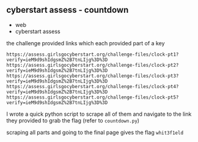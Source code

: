 ## cyberstart assess - countdown
* web
* cyberstart assess

the challenge provided links which each provided part of a key
```
https://assess.girlsgocyberstart.org/challenge-files/clock-pt1?verify=ieM9d9shIdgsmZ%2B7tnLIjg%3D%3D
https://assess.girlsgocyberstart.org/challenge-files/clock-pt2?verify=ieM9d9shIdgsmZ%2B7tnLIjg%3D%3D
https://assess.girlsgocyberstart.org/challenge-files/clock-pt3?verify=ieM9d9shIdgsmZ%2B7tnLIjg%3D%3D
https://assess.girlsgocyberstart.org/challenge-files/clock-pt4?verify=ieM9d9shIdgsmZ%2B7tnLIjg%3D%3D
https://assess.girlsgocyberstart.org/challenge-files/clock-pt5?verify=ieM9d9shIdgsmZ%2B7tnLIjg%3D%3D
```

I wrote a quick python script to scrape all of them and navigate to the link
they provided to grab the flag (refer to `countdown.py`)

scraping all parts and going to the final page gives the flag `whit3f1eld`

